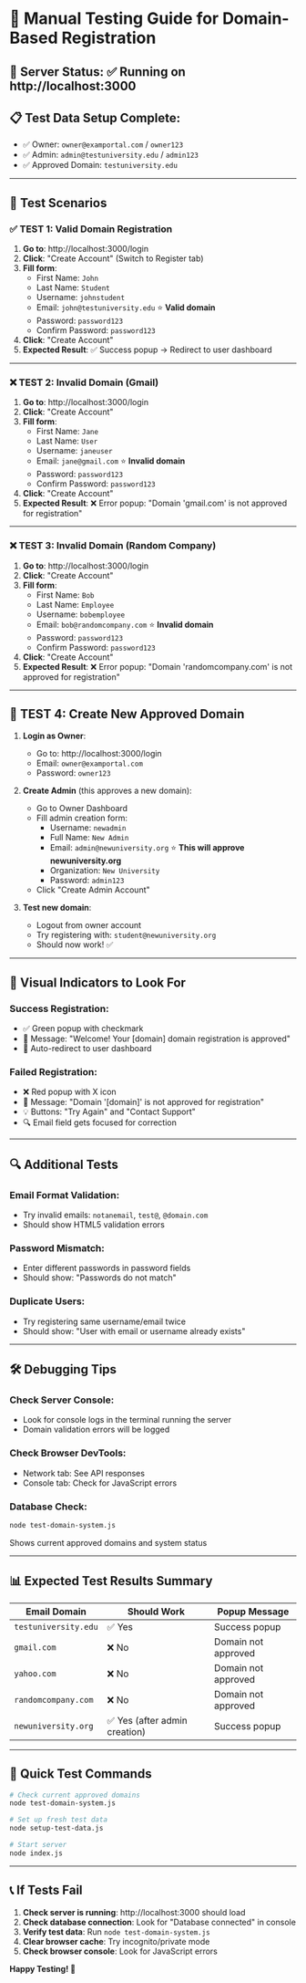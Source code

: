 # 🧪 Manual Testing Guide for Domain-Based Registration

## 🚀 Server Status: ✅ Running on http://localhost:3000

## 📋 Test Data Setup Complete:
- ✅ Owner: `owner@examportal.com` / `owner123`
- ✅ Admin: `admin@testuniversity.edu` / `admin123`
- ✅ Approved Domain: `testuniversity.edu`

---

## 🎯 Test Scenarios

### ✅ **TEST 1: Valid Domain Registration**
1. **Go to**: http://localhost:3000/login
2. **Click**: "Create Account" (Switch to Register tab)
3. **Fill form**:
   - First Name: `John`
   - Last Name: `Student`
   - Username: `johnstudent`
   - Email: `john@testuniversity.edu` ⭐ **Valid domain**
   - Password: `password123`
   - Confirm Password: `password123`
4. **Click**: "Create Account"
5. **Expected Result**: ✅ Success popup → Redirect to user dashboard

---

### ❌ **TEST 2: Invalid Domain (Gmail)**
1. **Go to**: http://localhost:3000/login
2. **Click**: "Create Account"
3. **Fill form**:
   - First Name: `Jane`
   - Last Name: `User`
   - Username: `janeuser`
   - Email: `jane@gmail.com` ⭐ **Invalid domain**
   - Password: `password123`
   - Confirm Password: `password123`
4. **Click**: "Create Account"
5. **Expected Result**: ❌ Error popup: "Domain 'gmail.com' is not approved for registration"

---

### ❌ **TEST 3: Invalid Domain (Random Company)**
1. **Go to**: http://localhost:3000/login
2. **Click**: "Create Account"
3. **Fill form**:
   - First Name: `Bob`
   - Last Name: `Employee`
   - Username: `bobemployee`
   - Email: `bob@randomcompany.com` ⭐ **Invalid domain**
   - Password: `password123`
   - Confirm Password: `password123`
4. **Click**: "Create Account"
5. **Expected Result**: ❌ Error popup: "Domain 'randomcompany.com' is not approved for registration"

---

## 🔧 **TEST 4: Create New Approved Domain**
1. **Login as Owner**:
   - Go to: http://localhost:3000/login
   - Email: `owner@examportal.com`
   - Password: `owner123`

2. **Create Admin** (this approves a new domain):
   - Go to Owner Dashboard
   - Fill admin creation form:
     - Username: `newadmin`
     - Full Name: `New Admin`
     - Email: `admin@newuniversity.org` ⭐ **This will approve newuniversity.org**
     - Organization: `New University`
     - Password: `admin123`
   - Click "Create Admin Account"

3. **Test new domain**:
   - Logout from owner account
   - Try registering with: `student@newuniversity.org`
   - Should now work! ✅

---

## 🎨 **Visual Indicators to Look For**

### Success Registration:
- ✅ Green popup with checkmark
- 🎯 Message: "Welcome! Your [domain] domain registration is approved"
- 🔄 Auto-redirect to user dashboard

### Failed Registration:
- ❌ Red popup with X icon
- 🚫 Message: "Domain '[domain]' is not approved for registration"
- 💡 Buttons: "Try Again" and "Contact Support"
- 🔍 Email field gets focused for correction

---

## 🔍 **Additional Tests**

### Email Format Validation:
- Try invalid emails: `notanemail`, `test@`, `@domain.com`
- Should show HTML5 validation errors

### Password Mismatch:
- Enter different passwords in password fields
- Should show: "Passwords do not match"

### Duplicate Users:
- Try registering same username/email twice
- Should show: "User with email or username already exists"

---

## 🛠️ **Debugging Tips**

### Check Server Console:
- Look for console logs in the terminal running the server
- Domain validation errors will be logged

### Check Browser DevTools:
- Network tab: See API responses
- Console tab: Check for JavaScript errors

### Database Check:
```bash
node test-domain-system.js
```
Shows current approved domains and system status

---

## 📊 **Expected Test Results Summary**

| Email Domain | Should Work | Popup Message |
|-------------|-------------|---------------|
| `testuniversity.edu` | ✅ Yes | Success popup |
| `gmail.com` | ❌ No | Domain not approved |
| `yahoo.com` | ❌ No | Domain not approved |
| `randomcompany.com` | ❌ No | Domain not approved |
| `newuniversity.org` | ✅ Yes (after admin creation) | Success popup |

---

## 🎯 **Quick Test Commands**

```bash
# Check current approved domains
node test-domain-system.js

# Set up fresh test data
node setup-test-data.js

# Start server
node index.js
```

---

## 📞 **If Tests Fail**

1. **Check server is running**: http://localhost:3000 should load
2. **Check database connection**: Look for "Database connected" in console
3. **Verify test data**: Run `node test-domain-system.js`
4. **Clear browser cache**: Try incognito/private mode
5. **Check browser console**: Look for JavaScript errors

**Happy Testing! 🎉**
